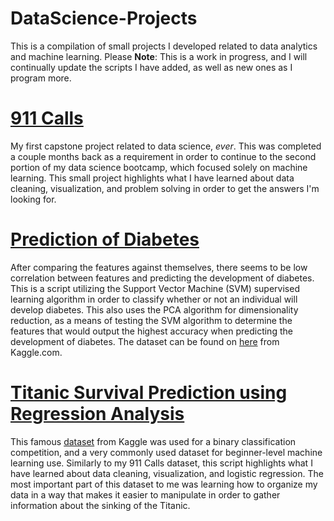 # DataScience-Projects
This is a compilation of small projects I developed related to data analytics and machine learning.
Please **Note**: This is a work in progress, and I will continually update the scripts I have added, as well as new ones as I program more.

# [911 Calls](https://github.com/MilanDean/DataScience-Projects/blob/master/911%20Calls/DataCleaning911CallsCapstoneProject.ipynb)
My first capstone project related to data science, *ever*. This was completed a couple months back as a requirement in order to continue to the second portion of my data science bootcamp, which focused solely on machine learning.
This small project highlights what I have learned about data cleaning, visualization, and problem solving in order to get the answers I'm looking for. 



# [Prediction of Diabetes](https://github.com/MilanDean/DataScience-Projects/blob/master/Prediction%20of%20Diabetes.ipynb)
After comparing the features against themselves, there seems to be low correlation between features and predicting the development of diabetes.
This is a script utilizing the Support Vector Machine (SVM) supervised learning algorithm in order to classify whether or not an individual will develop diabetes.
This also uses the PCA algorithm for dimensionality reduction, as a means of testing the SVM algorithm to determine the features that would output the highest accuracy when predicting the development of diabetes.
The dataset can be found on [here](https://www.kaggle.com/uciml/pima-indians-diabetes-database) from Kaggle.com.


# [Titanic Survival Prediction using Regression Analysis](https://github.com/MilanDean/DataScience-Projects/blob/master/Titanic%20Regression%20Analysis/Data%20Cleaning%20and%20Titanic%20Survival%20Prediction.ipynb)
This famous [dataset](https://www.kaggle.com/c/titanic) from Kaggle was used for a binary classification competition, and a very commonly used dataset for beginner-level
machine learning use. Similarly to my 911 Calls dataset, this script highlights what I have learned about data cleaning, visualization, and logistic regression.
The most important part of this dataset to me was learning how to organize my data in a way that makes it easier to manipulate in order to gather information about the sinking of the Titanic.
